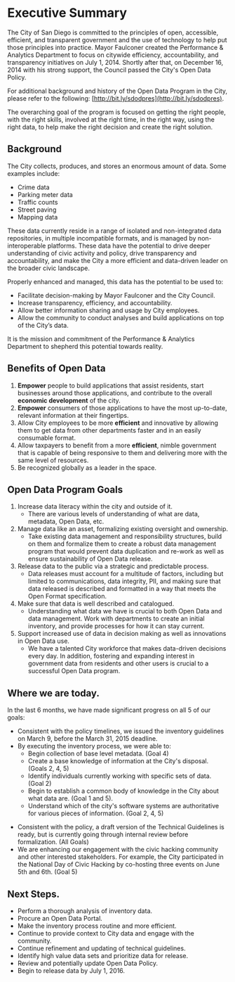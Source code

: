 # Executive Summary

The City of San Diego is committed to the principles of open, accessible, efficient, and transparent government and the use of technology to help put those principles into practice.  Mayor Faulconer created the Performance & Analytics Department to focus on citywide efficiency, accountability, and transparency initiatives on July 1, 2014.  Shortly after that, on December 16, 2014 with his strong support, the Council passed the City's Open Data Policy.

For additional background and history of the Open Data Program in the City, please refer to the following: [http://bit.ly/sdodpres](http://bit.ly/sdodpres).

The overarching goal of the program is focused on getting the right people, with the right skills, involved at the right time, in the right way, using the right data, to help make the right decision and create the right solution.

## Background
The City collects, produces, and stores an enormous amount of data.  Some examples include:

* Crime data
* Parking meter data
* Traffic counts
* Street paving
* Mapping data

These data currently reside in a range of isolated and non-integrated data repositories, in multiple incompatible formats, and is managed by non-interoperable platforms.  These data have the potential to drive deeper understanding of civic activity and policy, drive transparency and accountability, and make the City a more efficient and data-driven leader on the broader civic landscape.

Properly enhanced and managed, this data has the potential to be used to:

* Facilitate decision-making by Mayor Faulconer and the City Council.
* Increase transparency, efficiency, and accountability.
* Allow better information sharing and usage by City employees.
* Allow the community to conduct analyses and build applications on top of the City’s data.

It is the mission and commitment of the Performance & Analytics Department to shepherd this potential towards reality. 


## Benefits of Open Data
1. **Empower** people to build applications that assist residents, start businesses around those applications, and contribute to the overall **economic development** of the city.
2. **Empower** consumers of those applications to have the most up-to-date, relevant information at their fingertips.
3. Allow City employees to be more **efficient** and innovative by allowing them to get data from other departments faster and in an easily consumable format.
4. Allow taxpayers to benefit from a more **efficient**, nimble government that is capable of being responsive to them and delivering more with the same level of resources.
5. Be recognized globally as a leader in the space.


## Open Data Program Goals
1. Increase data literacy within the city and outside of it.
    * There are various levels of understanding of what are data, metadata, Open Data, etc.
2. Manage data like an asset, formalizing existing oversight and ownership.
    * Take existing data management and responsibility structures, build on them and formalize them to create a robust data management program that would prevent data duplication and re-work as well as ensure sustainability of Open Data release.
3. Release data to the public via a strategic and predictable process.
    * Data releases must account for a multitude of factors, including but limited to communications, data integrity, PII, and making sure that data released is described and formatted in a way that meets the Open Format specification.
4. Make sure that data is well described and catalogued.
    * Understanding what data we have is crucial to both Open Data and data management.  Work with departments to create an initial inventory, and provide processes for how it can stay current.  
5. Support increased use of data in decision making as well as innovations in Open Data use.
    * We have a talented City workforce that makes data-driven decisions every day.  In addition, fostering and expanding interest in government data from residents and other users is crucial to a successful Open Data program.

## Where we are today.
In the last 6 months, we have made significant progress on all 5 of our goals:
* Consistent with the policy timelines, we issued the inventory guidelines on March 9, before the March 31, 2015 deadline.
* By executing the inventory process, we were able to:
    * Begin collection of base level metadata. (Goal 4)
    * Create a base knowledge of information at the City's disposal. (Goals 2, 4, 5)
    * Identify individuals currently working with specific sets of data. (Goal 2) 
    * Begin to establish a common body of knowledge in the City about what data are. (Goal 1 and 5).
    * Understand which of the city's software systems are authoritative for various pieces of information. (Goal 2, 4, 5)
+ Consistent with the policy, a draft version of the Technical Guidelines is ready, but is currently going through internal review before formalization. (All Goals)
+ We are enhancing our engagement with the civic hacking community and other interested stakeholders. For example, the City participated in the National Day of Civic Hacking by co-hosting three events on June 5th and 6th.  (Goal 5)

## Next Steps.
* Perform a thorough analysis of inventory data.
* Procure an Open Data Portal.
* Make the inventory process routine and more efficient.
* Continue to provide context to City data and engage with the community.
* Continue refinement and updating of technical guidelines.
* Identify high value data sets and prioritize data for release.
* Review and potentially update Open Data Policy.
* Begin to release data by July 1, 2016.


